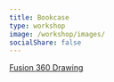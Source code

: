 ```yaml
---
title: Bookcase
type: workshop
image: /workshop/images/
socialShare: false
---
```



[Fusion 360 Drawing](/workshop/pdf/bookcase-drawing-v1.pdf)
